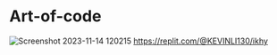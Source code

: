 # Art-of-code
![Screenshot 2023-11-14 120215](https://github.com/KevL1/Art-of-code/assets/150838362/fcb0a936-88c2-49d5-b4dd-2183a3a2c64d)
https://replit.com/@KEVINLI130/ikhy
